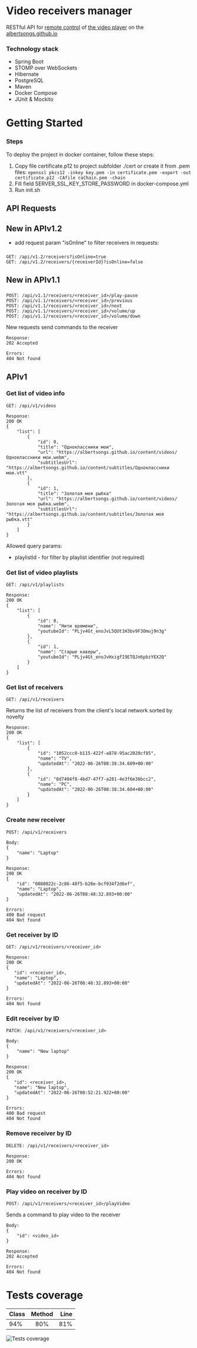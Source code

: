 # Video receivers manager
RESTful API for [remote control](https://albertsongs.github.io/rc)
of [the video player](https://albertsongs.github.io/tv) on the [albertsongs.github.io](https://albertsongs.github.io)

### Technology stack
* Spring Boot
* STOMP over WebSockets
* Hibernate
* PostgreSQL
* Maven
* Docker Compose
* JUnit & Mockito

# Getting Started

### Steps

To deploy the project in docker container, follow these steps:

1. Copy file certificate.p12 to project subfolder ./cert or create it from .pem files:
   `openssl pkcs12 -inkey key.pem -in certificate.pem -export -out certificate.p12 -CAfile caChain.pem -chain`
2. Fill field SERVER_SSL_KEY_STORE_PASSWORD in docker-compose.yml
3. Run init.sh

## API Requests

## New in APIv1.2

* add request param "isOnline" to filter receivers in requests:

###

    GET: /api/v1.2/receivers?isOnline=true
    GET: /api/v1.2/receivers/{receiverId}?isOnline=false

## New in APIv1.1

###

    POST: /api/v1.1/receivers/<receiver_id>/play-pause
    POST: /api/v1.1/receivers/<receiver_id>/previous
    POST: /api/v1.1/receivers/<receiver_id>/next
    POST: /api/v1.1/receivers/<receiver_id>/volume/up
    POST: /api/v1.1/receivers/<receiver_id>/volume/down

New requests send commands to the receiver

    Response:
    202 Accepted

    Errors:
    404 Not found

## APIv1

### Get list of video info

    GET: /api/v1/videos

    Response:
    200 OK
    {
        "list": [
            {
                "id": 0,
                "title": "Одноклассники мои",
                "url": "https://albertsongs.github.io/content/videos/Одноклассники мои.webm",
                "subtitlesUrl": "https://albertsongs.github.io/content/subtitles/Одноклассники мои.vtt"
            },
            {
                "id": 1,
                "title": "Золотая моя рыбка"
                "url": "https://albertsongs.github.io/content/videos/Золотая моя рыбка.webm",
                "subtitlesUrl": "https://albertsongs.github.io/content/subtitles/Золотая моя рыбка.vtt"
            }
        ]
    }

Allowed query params:

* playlistId - for filter by playlist identifier (not required)

### Get list of video playlists

    GET: /api/v1/playlists
    
    Response: 
    200 OK
    {
        "list": [
            {
                "id": 0,
                "name": "Нити времени",
                "youtubeId": "PLjv4Gt_enoJvL5QUt1H3bv9F3Omuj9n3g"
            },
            {
                "id": 1,
                "name": "Старые каверы",
                "youtubeId": "PLjv4Gt_enoJvHxigfI9ETQJn6pbzYEX2Q"
            }
        ]
    }
### Get list of receivers
    GET: /api/v1/receivers

Returns the list of receivers from the client's local network sorted by novelty

    Response: 
    200 OK
    {
        "list": [
            {
                "id": "1052ccc0-b115-422f-a878-95ac2020cf85",
                "name": "TV",
                "updatedAt": "2022-06-26T08:38:34.609+00:00"
            },
            {
                "id": "8d7404f8-4bd7-47f7-a281-4e3f6e36bcc2",
                "name": "PC",
                "updatedAt": "2022-06-26T08:38:34.604+00:00"
            }
        ]
    }
### Create new receiver
    POST: /api/v1/receivers

    Body:
    {
        "name": "Laptop"
    }

    Response: 
    200 OK
    {
        "id": "0080022c-2c86-48f5-b28e-bcf934f2d6ef",
        "name": "Laptop",
        "updatedAt": "2022-06-26T08:48:32.893+00:00"
    }

    Errors:
    400 Bad request
    404 Not found
### Get receiver by ID
    GET: /api/v1/receivers/<receiver_id>

    Response:
    200 OK
    {
       "id": <receiver_id>,
       "name": "Laptop",
       "updatedAt": "2022-06-26T08:48:32.893+00:00"
    }

    Errors:
    404 Not found
### Edit receiver by ID
    PATCH: /api/v1/receivers/<receiver_id>

    Body:
    {
        "name": "New laptop"
    }

    Response:
    200 OK
    {
       "id": <receiver_id>,
       "name": "New laptop",
       "updatedAt": "2022-06-26T08:52:21.922+00:00"
    }

    Errors:
    400 Bad request
    404 Not found
### Remove receiver by ID
    DELETE: /api/v1/receivers/<receiver_id>

    Response:
    200 OK

    Errors:
    404 Not found
### Play video on receiver by ID
    POST: /api/v1/receivers/<receiver_id>/playVideo

Sends a command to play video to the receiver

    Body:
    {
        "id": <video_id>
    }
   
    Response:
    202 Accepted

    Errors:
    404 Not found

# Tests coverage

| Class | Method | Line |
|-------|:------:|-----:|
| 94%   |  80%   |  81% |

![Tests coverage](https://raw.githubusercontent.com/albertsongs/VideoReceiversManager/dev/tests_coverage.png)
